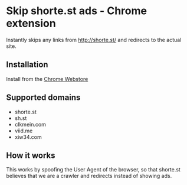 # Skip shorte.st ads - Chrome extension


Instantly skips any links from http://shorte.st/ and redirects to the actual site.

## Installation
Install from the [Chrome Webstore](https://chrome.google.com/webstore/detail/skip-shortest-ads/bhgkdnnlhmefhnkfilcaaibapeepkfok)

## Supported domains
- shorte.st
- sh.st
- clkmein.com
- viid.me
- xiw34.com

## How it works

This works by spoofing the User Agent of the browser, so that shorte.st believes that we are a crawler and redirects instead of showing ads.
